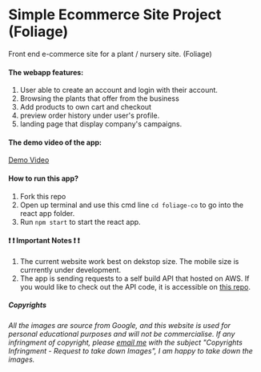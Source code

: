 # Simple Ecommerce Site Project (Foliage)
Front end e-commerce site for a plant / nursery site. (Foliage)

#### The webapp features: 
1. User able to create an account and login with their account. 
2. Browsing the plants that offer from the business 
3. Add products to own cart and checkout
4. preview order history under user's profile. 
5. landing page that display company's campaigns. 

#### The demo video of the app: 

[Demo Video](https://youtu.be/WmlTj3LQEnw)

#### How to run this app?
1. Fork this repo 
2. Open up terminal and use this cmd line `cd foliage-co` to go into the react app folder. 
3. Run `npm start` to start the react app. 

#### :exclamation: :exclamation: Important Notes :exclamation: :exclamation:
1. The current website work best on dekstop size. The mobile size is currrently under development.
2. The app is sending requests to a self build API that hosted on AWS. If you would like to check out the API code, it is accessible on [this repo](https://github.com/kaixuan98/e-commerce-api).


##### *Copyrights*

*All the images are source from Google, and this website is used for personal educational purposes and will not be commercialise. If any infringment of copyright, please [email me](mailto:averychin7@gmail.com) with the subject "Copyrights Infringment - Request to take down Images", I am happy to take down the images.*

